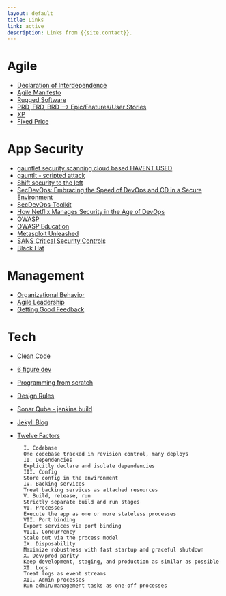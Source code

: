 ```yaml
---
layout: default
title: Links
link: active
description: Links from {{site.contact}}.
---
```


# Agile
- [Declaration of Interdependence](http://pmdoi.org/)
- [Agile Manifesto](http://agilemanifesto.org/)
- [Rugged Software](https://www.ruggedsoftware.org/)
- [PRD, FRD, BRD --> Epic/Features/User Stories](https://en.wikipedia.org/wiki/Product_requirements_document)
- [XP](http://slideplayer.com/slide/8645441/)
- [Fixed Price](https://www.infoq.com/articles/agile-team-fixed-price-contract)

# App Security
- [gauntlet security scanning cloud based HAVENT USED](https://gauntlet.io/)
- [gauntlt - scripted attack](https://github.com/gauntlt/gauntlt)
- [Shift security to the left](http://www.devsecops.org/blog/2016/5/20/-security)
- [SecDevOps: Embracing the Speed of DevOps and CD in a Secure Environment](https://securityintelligence.com/secdevops-embracing-the-speed-of-devops-and-continuous-delivery-in-a-secure-environment/)
- [SecDevOps-Toolkit](http://www.isaca.org/chapters1/phoenix/events/Documents/SecDevOps-Toolkit-Short-Securosis.pdf)
- [How Netflix Manages Security in the Age of DevOps](https://dzone.com/articles/how-netflix-manages-security-in-the-age-of-devops)
- [OWASP](https://www.owasp.org/index.php/Category:OWASP_Top_Ten_Project)
- [OWASP Education](https://www.owasp.org/index.php/Education/Free_Training)
- [Metasploit Unleashed](https://www.offensive-security.com/metasploit-unleashed/)
- [SANS Critical Security Controls](https://www.sans.org/critical-security-controls)
- [Black Hat](https://www.blackhat.com/)

# Management
- [Organizational Behavior](http://www.slideshare.net/pujasakhla/chapter-1obppt4julysectiong)
- [Agile Leadership](http://www.agileleadershipnetwork.org/local-chapters/)
- [Getting Good Feedback](https://msdn.microsoft.com/en-us/library/dn449959.aspx)

# Tech
- [Clean Code](https://sites.google.com/site/unclebobconsultingllc/)
- [6 figure dev](http://6figuredev.com/)
- [Programming from scratch](http://programmingfromscratch.com/)
- [Design Rules](http://martinfowler.com/bliki/BeckDesignRules.html)
- [Sonar Qube - jenkins build](http://failedturing.blogspot.com/2015/06/building-c-project-with-msbuild-and.html)
- [Jekyll Blog](https://jekyllrb.com/docs/variables/)
- [Twelve Factors](https://12factor.net/)

		I. Codebase
		One codebase tracked in revision control, many deploys
		II. Dependencies
		Explicitly declare and isolate dependencies
		III. Config
		Store config in the environment
		IV. Backing services
		Treat backing services as attached resources
		V. Build, release, run
		Strictly separate build and run stages
		VI. Processes
		Execute the app as one or more stateless processes
		VII. Port binding
		Export services via port binding
		VIII. Concurrency
		Scale out via the process model
		IX. Disposability
		Maximize robustness with fast startup and graceful shutdown
		X. Dev/prod parity
		Keep development, staging, and production as similar as possible
		XI. Logs
		Treat logs as event streams
		XII. Admin processes
		Run admin/management tasks as one-off processes
